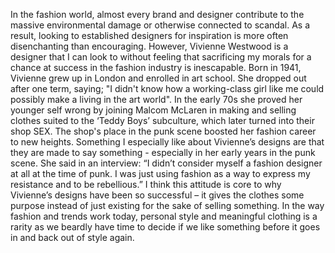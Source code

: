 In the fashion world, almost every brand and designer contribute to the massive environmental damage or otherwise connected to scandal. As a result, looking to established designers for inspiration is more often disenchanting than encouraging. However, Vivienne Westwood is a designer that I can look to without feeling that sacrificing my morals for a chance at success in the fashion industry is inescapable. 
Born in 1941, Vivienne grew up in London and enrolled in art school. She dropped out after one term, saying; "I didn't know how a working-class girl like me could possibly make a living in the art world". In the early 70s she proved her younger self wrong by joining Malcom McLaren in making and selling clothes suited to the ‘Teddy Boys’ subculture, which later turned into their shop SEX. The shop's place in the punk scene boosted her fashion career to new heights.
Something I especially like about Vivienne’s designs are that they are made to say something - especially in her early years in the punk scene. She said in an interview: “I didn’t consider myself a fashion designer at all at the time of punk. I was just using fashion as a way to express my resistance and to be rebellious.” I think this attitude is core to why Vivienne’s designs have been so successful – it gives the clothes some purpose instead of just existing for the sake of selling something. In the way fashion and trends work today, personal style and meaningful clothing is a rarity as we beardly have time to decide if we like something before it goes in and back out of style again.